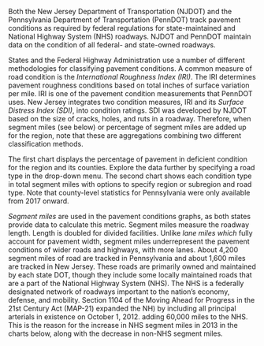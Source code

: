 Both the New Jersey Department of Transportation (NJDOT) and the Pennsylvania Department of Transportation (PennDOT) track pavement conditions as required by federal regulations for state-maintained and National Highway System (NHS) roadways. NJDOT and PennDOT maintain data on the condition of all federal- and state-owned roadways. 

States and the Federal Highway Administration use a number of different methodologies for classifying pavement conditions. A common measure of road condition is the _International Roughness Index (IRI)_. The IRI determines pavement roughness conditions based on total inches of surface variation per mile. IRI is one of the pavement condition measurements that PennDOT uses. New Jersey integrates two condition measures, IRI and its _Surface Distress Index (SDI)_, into condition ratings. SDI was developed by NJDOT based on the size of cracks, holes, and ruts in a roadway. Therefore, when segment miles (see below) or percentage of segment miles are added up for the region, note that these are aggregations combining two different classification methods.

The first chart displays the percentage of pavement in deficient condition for the region and its counties. Explore the data further by specifying a road type in the drop-down menu. The second chart shows each condition type in total segment miles with options to specify region or subregion and road type. Note that county-level statistics for Pennsylvania were only available from 2017 onward. 

_Segment miles_ are used in the pavement conditions graphs, as both states provide data to calculate this metric. Segment miles measure the roadway length. Length is doubled for divided facilities. Unlike _lane miles which_ fully account for pavement width, segment miles underrepresent the pavement conditions of wider roads and highways, with more lanes. About 4,200 segment miles of road are tracked in Pennsylvania and about 1,600 miles are tracked in New Jersey. These roads are primarily owned and maintained by each state DOT, though they include some locally maintained roads that are a part of the National Highway System (NHS). The NHS is a federally designated network of roadways important to the nation’s economy, defense, and mobility. Section 1104 of the Moving Ahead for Progress in the 21st Century Act (MAP-21) expanded the NH) by including all principal arterials in existence on October 1, 2012. adding 60,000 miles to the NHS. This is the reason for the increase in NHS segment miles in 2013 in the charts below, along with the decrease in non-NHS segment miles.